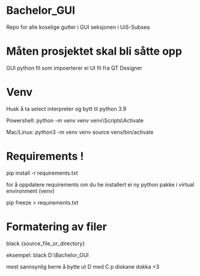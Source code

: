 # Bachelor_GUI

Repo for alle koselige gutter i GUI seksjonen i UiS-Subsea

# Måten prosjektet skal bli såtte opp

GUI python fil som impoerterer ei UI fil fra QT Designer

# Venv

Husk å ta select interpreter og bytt til python 3.9

Powershell:
python -m venv venv
venv\Scripts\Activate

Mac/Linux:
python3 -m venv venv
source venv/bin/activate

# Requirements !

pip install -r requirements.txt

for å oppdatere requirements om du he installert ei ny python pakke i virtual environment (venv)

pip freeze > requirements.txt

# Formatering av filer

black {source_file_or_directory}

eksempel:
black D:\Bachelor_GUI

mest sannsynlig berre å bytte ut D med C p diskane dokka <3
